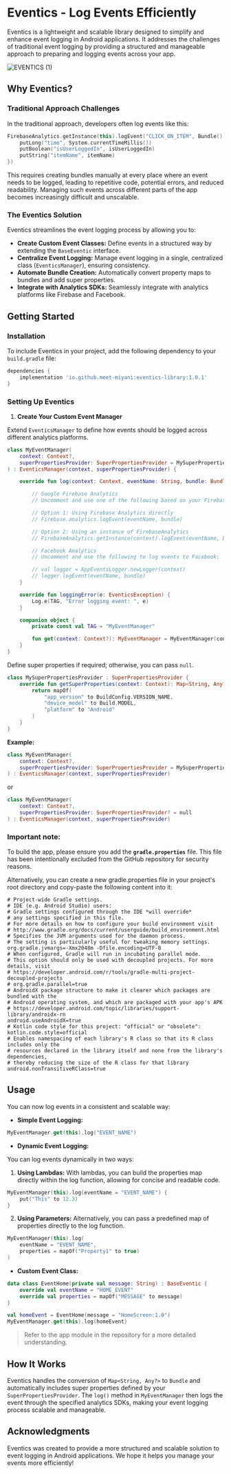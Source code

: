 # Eventics - Log Events Efficiently

Eventics is a lightweight and scalable library designed to simplify and enhance event logging in Android applications. It addresses the challenges of traditional event logging by providing a structured and manageable approach to preparing and logging events across your app.

![EVENTICS (1)](https://github.com/user-attachments/assets/87ef2e3d-f4f8-4fb7-a8d5-b54c5416049a)

## Why Eventics?

### Traditional Approach Challenges

In the traditional approach, developers often log events like this:

```kotlin
FirebaseAnalytics.getInstance(this).logEvent("CLICK_ON_ITEM", Bundle().apply {
    putLong("time", System.currentTimeMillis())
    putBoolean("isUserLoggedIn", isUserLoggedIn)
    putString("itemName", itemName)
})
```

This requires creating bundles manually at every place where an event needs to be logged, leading to repetitive code, potential errors, and reduced readability. Managing such events across different parts of the app becomes increasingly difficult and unscalable.

### The Eventics Solution

Eventics streamlines the event logging process by allowing you to:

- **Create Custom Event Classes:** Define events in a structured way by extending the `BaseEventic` interface.
- **Centralize Event Logging:** Manage event logging in a single, centralized class (`EventicsManager`), ensuring consistency.
- **Automate Bundle Creation:** Automatically convert property maps to bundles and add super properties.
- **Integrate with Analytics SDKs:** Seamlessly integrate with analytics platforms like Firebase and Facebook.

## Getting Started

### Installation

To include Eventics in your project, add the following dependency to your `build.gradle` file:

```groovy
dependencies {
    implementation 'io.github.meet-miyani:eventics-library:1.0.1'
}
```

### Setting Up Eventics

1. **Create Your Custom Event Manager**

Extend `EventicsManager` to define how events should be logged across different analytics platforms.

```kotlin
class MyEventManager(
    context: Context?,
    superPropertiesProvider: SuperPropertiesProvider = MySuperPropertiesProvider()
) : EventicsManager(context, superPropertiesProvider) {

    override fun log(context: Context, eventName: String, bundle: Bundle) {

        // Google Firebase Analytics
        // Uncomment and use one of the following based on your Firebase setup:

        // Option 1: Using Firebase Analytics directly
        // Firebase.analytics.logEvent(eventName, bundle)

        // Option 2: Using an instance of FirebaseAnalytics
        // FirebaseAnalytics.getInstance(context).logEvent(eventName, bundle)

        // Facebook Analytics
        // Uncomment and use the following to log events to Facebook:

        // val logger = AppEventsLogger.newLogger(context)
        // logger.logEvent(eventName, bundle)
    }

    override fun loggingError(e: EventicsException) {
        Log.e(TAG, "Error logging event: ", e)
    }

    companion object {
        private const val TAG = "MyEventManager"

        fun get(context: Context?): MyEventManager = MyEventManager(context)
    }
}
```

Define super properties if required; otherwise, you can pass `null`.

```kotlin
class MySuperPropertiesProvider : SuperPropertiesProvider {
    override fun getSuperProperties(context: Context): Map<String, Any?> {
        return mapOf(
            "app_version" to BuildConfig.VERSION_NAME,
            "device_model" to Build.MODEL,
            "platform" to "Android"
        )
    }
}
```

**Example:**

```kotlin
class MyEventManager(
    context: Context?,
    superPropertiesProvider: SuperPropertiesProvider = MySuperPropertiesProvider()
) : EventicsManager(context, superPropertiesProvider)
```

or

```kotlin
class MyEventManager(
    context: Context?,
    superPropertiesProvider: SuperPropertiesProvider? = null
) : EventicsManager(context, superPropertiesProvider)
```

### Important note:
To build the app, please ensure you add the **`gradle.properties`** file. This file has been intentionally excluded from the GitHub repository for security reasons.

Alternatively, you can create a new gradle.properties file in your project's root directory and copy-paste the following content into it:
```properties
# Project-wide Gradle settings.
# IDE (e.g. Android Studio) users:
# Gradle settings configured through the IDE *will override*
# any settings specified in this file.
# For more details on how to configure your build environment visit
# http://www.gradle.org/docs/current/userguide/build_environment.html
# Specifies the JVM arguments used for the daemon process.
# The setting is particularly useful for tweaking memory settings.
org.gradle.jvmargs=-Xmx2048m -Dfile.encoding=UTF-8
# When configured, Gradle will run in incubating parallel mode.
# This option should only be used with decoupled projects. For more details, visit
# https://developer.android.com/r/tools/gradle-multi-project-decoupled-projects
# org.gradle.parallel=true
# AndroidX package structure to make it clearer which packages are bundled with the
# Android operating system, and which are packaged with your app's APK
# https://developer.android.com/topic/libraries/support-library/androidx-rn
android.useAndroidX=true
# Kotlin code style for this project: "official" or "obsolete":
kotlin.code.style=official
# Enables namespacing of each library's R class so that its R class includes only the
# resources declared in the library itself and none from the library's dependencies,
# thereby reducing the size of the R class for that library
android.nonTransitiveRClass=true
```

## Usage

You can now log events in a consistent and scalable way:

- **Simple Event Logging:**

```kotlin
MyEventManager.get(this).log("EVENT_NAME")
```

- **Dynamic Event Logging:**

You can log events dynamically in two ways:

1. **Using Lambdas:** With lambdas, you can build the properties map directly within the log function, allowing for concise and readable code.

```kotlin
MyEventManager(this).log(eventName = "EVENT_NAME") {
    put("This" to 12.3)
}
```

2. **Using Parameters:** Alternatively, you can pass a predefined map of properties directly to the log function.

```kotlin
MyEventManager(this).log(
    eventName = "EVENT_NAME",
    properties = mapOf("Property1" to true)
)
```

- **Custom Event Class:**

```kotlin
data class EventHome(private val message: String) : BaseEventic {
    override val eventName = "HOME_EVENT"
    override val properties = mapOf("MESSAGE" to message)
}

val homeEvent = EventHome(message = "HomeScreen:1.0")
MyEventManager.get(this).log(homeEvent)
```

> Refer to the app module in the repository for a more detailed understanding.

## How It Works

Eventics handles the conversion of `Map<String, Any?>` to `Bundle` and automatically includes super properties defined by your `SuperPropertiesProvider`. The `log()` method in `MyEventManager` then logs the event through the specified analytics SDKs, making your event logging process scalable and manageable.

## Acknowledgments

Eventics was created to provide a more structured and scalable solution to event logging in Android applications. We hope it helps you manage your events more efficiently!
